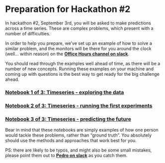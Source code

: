 # Preparation for Hackathon #2 

In hackathon #2, September 3rd, you will be asked to make predictions across a time series. These are complex problems, which present with a number of difficulties.   

In order to help you prepare, we’ve set up an example of how to solve a similar problem, and the monitors will be there for you around the clock (well… within reason) on the **[Office Hours channel on slack](https://ldssa.slack.com/messages/C6T1E97JL)**. 

You should read through the examples well ahead of time, as there will be a number of new concepts. Running these examples on your machine and coming up with questions is the best way to get ready for the big challenge ahead. 

### [Notebook 1 of 3: Timeseries - exploring the data](https://github.com/LDSSA/hackathon2/blob/dev/Learning%20units/Timeseries_Part1_exploring_data.ipynb) 
### [Notebook 2 of 3: Timeseries - running the first experiments](https://github.com/LDSSA/hackathon2/blob/dev/Learning%20units/Timeseries_Part2_running_first_experiments.ipynb)
### [Notebook 3 of 3: Timeseries - predicting the future](https://github.com/LDSSA/hackathon2/blob/dev/Learning%20units/Timeseries_Part3_predicting_the_future.ipynb) 

Bear in mind that these notebooks are simply examples of how one person would tackle these problems, rather than “ground truth”. You absolutely should use the methods and approaches that work best for you. 

PS: there are likely to be typos, and might also be some small mistakes, please point them out to **[Pedro on slack](https://ldssa.slack.com/messages/D6F67GWEN)** as you catch them.
